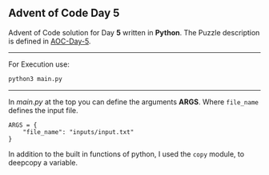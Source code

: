 ## Advent of Code Day 5

Advent of Code solution for Day **5** written in **Python**. The Puzzle description is defined in <a href="https://adventofcode.com/2022/day/5">AOC-Day-5</a>. 
<hr>

For Execution use:

```bash
python3 main.py
```

<hr>

In _main.py_ at the top you can define the arguments **ARGS**. Where `file_name` defines the input file.

```pyt
ARGS = {
    "file_name": "inputs/input.txt"
}
```

In addition to the built in functions of python, I used the `copy` module, to deepcopy a variable. 


